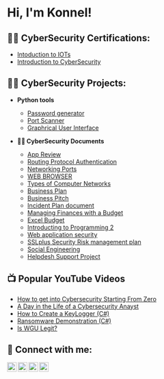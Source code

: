 <h1>Hi, I'm Konnel!</h1>

<h2>👨‍💻 CyberSecurity Certifications:</h2>

- [Intoduction to IOTs](https://drive.google.com/file/d/1XOTCzB_q2hxmVEBrDz4oVjrrd6v6Kw22/view?usp=drive_link)
- [Introduction to CyberSecurity](https://drive.google.com/file/d/1h04p9R2L6k22NqFoShfBj324n-Q817dY/view?usp=drive_link)

<h2>👨‍💻 CyberSecurity Projects:</h2>

- <b>Python tools</b>
  - [Password generator](https://drive.google.com/file/d/1Mkrt16CX1_NZkUiBgDrxvCXdnh_PSQhj/view?usp=drive_link)
  - [Port Scanner](https://drive.google.com/file/d/1Mkrt16CX1_NZkUiBgDrxvCXdnh_PSQhj/view?usp=drive_link)
  - [Graphrical User Interface](https://drive.google.com/file/d/1GXgppwJ_I4w8N6fdgPS2YL2p5UYqWycU/view?usp=drive_link)

- <b>👨‍💻 CyberSecurity Documents</b>
  - [App Review](https://drive.google.com/file/d/1VJbr4kUzVcTV8OSlzkHwA7OER7SWl3Nt/view?usp=drive_link)
  - [Routing Protocol Authentication](https://docs.google.com/document/d/1wItmgBuDNGz73uQvyex4x1QOs7pVCETJ/edit?usp=drive_link&ouid=102045988082020363545&rtpof=true&sd=true)
  - [Networking Ports](https://drive.google.com/file/d/1UOVs4f8FnpnYWb4CkhNpuYh0g14cRCsP/view?usp=sharing)
  - [WEB BROWSER](https://docs.google.com/document/d/1m5WQUNJIhxMTLP2JoKbNJuGcOjJAjs_6/edit?usp=sharing&ouid=102045988082020363545&rtpof=true&sd=true)
  - [Types of Computer Networks ](https://docs.google.com/document/d/1G3tXPxzIpSC-AznnLJkRHmUu7mDflPgh/edit?usp=sharing&ouid=102045988082020363545&rtpof=true&sd=true)
  - [Business Plan ](https://docs.google.com/document/d/1_odp4DXkpo3wiqLLQ-Lu9csxUX6K0Bwc/edit?usp=sharing&ouid=102045988082020363545&rtpof=true&sd=true)
  - [Business Pitch](https://drive.google.com/file/d/1V6YXSuBmQ1x09-WNoFpPxuvyNp64iVGn/view?usp=sharing)
  - [Incident Plan document](https://docs.google.com/document/d/1L-MkTDNh2HPHNFqq2O2iZDEMBJqMSLhg/edit?usp=sharing&ouid=102045988082020363545&rtpof=true&sd=true)
  - [Managing Finances with a Budget](https://drive.google.com/file/d/1QjZktUEvOBf6HGsHiwU2b4RTKHftmBPv/view?usp=sharing)
  - [Excel Budget](https://docs.google.com/spreadsheets/d/1uR2dCZf9kTjkjrXLc5w8VE5dCf95hG2U/edit?usp=sharing&ouid=102045988082020363545&rtpof=true&sd=true)
  - [Introducting to Programming 2](https://docs.google.com/presentation/d/1RJ8GTxLN2KLMtr4m7Bv3Yrz6_TqeVAhi/edit?usp=sharing&ouid=102045988082020363545&rtpof=true&sd=true)
  - [Web application security](https://docs.google.com/presentation/d/1oGfokfx3Es5QY3sOtldzNRnqU4Dfm-qg/edit?usp=sharing&ouid=102045988082020363545&rtpof=true&sd=true)
  - [SSLplus Security Risk management plan](https://docs.google.com/document/d/1tdE2B2rTRsElC3y_QfHXz0Vp_X8wWwij/edit?usp=sharing&ouid=102045988082020363545&rtpof=true&sd=true)
  - [Social Engineering](https://drive.google.com/file/d/1klnxe7LxGQcRxKrnDiTUnefb22ph4MnI/view?usp=sharing)
  - [Helpdesh Support Project](https://drive.google.com/file/d/1G-xf_OOgXvcXX479slv20ram4-Vj_n6K/view?usp=sharing)

<h2>📺 Popular YouTube Videos</h2>

- [How to get into Cybersecurity Starting From Zero](https://www.youtube.com/watch?v=a83ASGn_V_s)
- [A Day in the Life of a Cybersecurity Anayst](https://www.youtube.com/watch?v=uHy3oM7NnoU)
- [How to Create a KeyLogger (C#)](https://www.youtube.com/watch?v=N-L9hklSlNk)
- [Ransomware Demonstration (C#)](https://www.youtube.com/watch?v=OfvdQeh79s0)
- [Is WGU Legit?](https://www.youtube.com/watch?v=E2MwRWxDBkA)

<h2> 🤳 Connect with me:</h2>

[<img align="left" alt="JoshMadakor | YouTube" width="22px" src="https://cdn.jsdelivr.net/npm/simple-icons@v3/icons/youtube.svg" />][youtube]
[<img align="left" alt="JoshMadakor | Twitter" width="22px" src="https://cdn.jsdelivr.net/npm/simple-icons@v3/icons/twitter.svg" />][twitter]
[<img align="left" alt="JoshMadakor | LinkedIn" width="22px" src="https://cdn.jsdelivr.net/npm/simple-icons@v3/icons/linkedin.svg" />][linkedin]
[<img align="left" alt="JoshMadakor | Instagram" width="22px" src="https://cdn.jsdelivr.net/npm/simple-icons@v3/icons/instagram.svg" />][instagram]

[twitter]: https://twitter.com/joshmadakor
[youtube]: https://www.youtube.com/c/joshmadakor
[instagram]: https://www.instagram.com/joshmadakor/
[linkedin]: https://linkedin.com/in/joshmadakor

<!--
**joshmadakor1/joshmadakor1** is a ✨ _special_ ✨ repository because its `README.md` (this file) appears on your GitHub profile.

Here are some ideas to get you started:

- 🔭 I’m currently working on ...
- 🌱 I’m currently learning ...
- 👯 I’m looking to collaborate on ...
- 🤔 I’m looking for help with ...
- 💬 Ask me about ...
- 📫 How to reach me: ...
- 😄 Pronouns: ...
- ⚡ Fun fact: ...
-->
